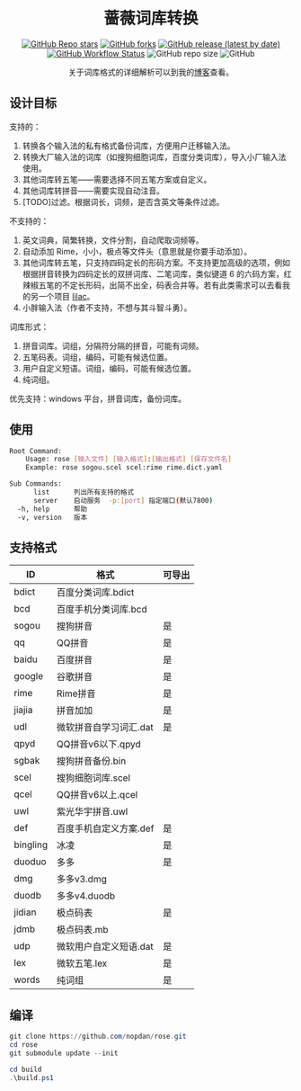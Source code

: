 <div align="center">

# 蔷薇词库转换

[![GitHub Repo stars](https://img.shields.io/github/stars/nopdan/rose)](https://github.com/nopdan/rose/stargazers)
[![GitHub forks](https://img.shields.io/github/forks/nopdan/rose)](https://github.com/nopdan/rose/network/members)
[![GitHub release (latest by date)](https://img.shields.io/github/v/release/nopdan/rose)](https://github.com/nopdan/rose/releases)
[![GitHub Workflow Status](https://img.shields.io/github/actions/workflow/status/nopdan/rose/commit.yml)](https://github.com/nopdan/rose/actions/workflows/commit.yml)
![GitHub repo size](https://img.shields.io/github/repo-size/nopdan/rose)
![GitHub](https://img.shields.io/github/license/nopdan/rose)

关于词库格式的详细解析可以到我的[博客](https://nopdan.com/)查看。

</div>

## 设计目标

支持的：

1. 转换各个输入法的私有格式备份词库，方便用户迁移输入法。
2. 转换大厂输入法的词库（如搜狗细胞词库，百度分类词库），导入小厂输入法使用。
3. 其他词库转五笔——需要选择不同五笔方案或自定义。
4. 其他词库转拼音——需要实现自动注音。
5. [TODO]过滤。根据词长，词频，是否含英文等条件过滤。

不支持的：

1. 英文词典，简繁转换，文件分割，自动爬取词频等。
2. 自动添加 Rime，小小，极点等文件头（意思就是你要手动添加）。
3. 其他词库转五笔，只支持四码定长的形码方案。不支持更加高级的选项，例如根据拼音转换为四码定长的双拼词库、二笔词库，类似键道 6 的六码方案，红辣椒五笔的不定长形码，出简不出全，码表合并等。若有此类需求可以去看我的另一个项目 [lilac](https://github.com/nopdan/lilac)。
4. 小胖输入法（作者不支持，不想与其斗智斗勇）。

词库形式：

1. 拼音词库。词组，分隔符分隔的拼音，可能有词频。
2. 五笔码表。词组，编码，可能有候选位置。
3. 用户自定义短语。词组，编码，可能有候选位置。
4. 纯词组。

优先支持：windows 平台，拼音词库，备份词库。

## 使用

```sh
Root Command:
    Usage: rose [输入文件] [输入格式]:[输出格式] [保存文件名]
    Example: rose sogou.scel scel:rime rime.dict.yaml

Sub Commands:
      list      列出所有支持的格式
      server    启动服务  -p:[port] 指定端口(默认7800)
  -h, help      帮助
  -v, version   版本
```

## 支持格式

| ID       | 格式                   | 可导出 |
| -------- | ---------------------- | ------ |
| bdict    | 百度分类词库.bdict     |        |
| bcd      | 百度手机分类词库.bcd   |        |
| sogou    | 搜狗拼音               | 是     |
| qq       | QQ拼音                 | 是     |
| baidu    | 百度拼音               | 是     |
| google   | 谷歌拼音               | 是     |
| rime     | Rime拼音               | 是     |
| jiajia   | 拼音加加               | 是     |
| udl      | 微软拼音自学习词汇.dat | 是     |
| qpyd     | QQ拼音v6以下.qpyd      |        |
| sgbak    | 搜狗拼音备份.bin       |        |
| scel     | 搜狗细胞词库.scel      |        |
| qcel     | QQ拼音v6以上.qcel      |        |
| uwl      | 紫光华宇拼音.uwl       |        |
| def      | 百度手机自定义方案.def | 是     |
| bingling | 冰凌                   | 是     |
| duoduo   | 多多                   | 是     |
| dmg      | 多多v3.dmg             |        |
| duodb    | 多多v4.duodb           |        |
| jidian   | 极点码表               | 是     |
| jdmb     | 极点码表.mb            |        |
| udp      | 微软用户自定义短语.dat | 是     |
| lex      | 微软五笔.lex           | 是     |
| words    | 纯词组                 | 是     |


## 编译

```powershell
git clone https://github.com/nopdan/rose.git
cd rose
git submodule update --init

cd build
.\build.ps1
```
